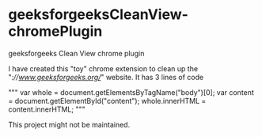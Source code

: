 # geeksforgeeksCleanView-chromePlugin
geeksforgeeks Clean View chrome plugin

I have created this "toy" chrome extension to clean up the "*://www.geeksforgeeks.org/*" website.
It has 3 lines of code

"""
var whole = document.getElementsByTagName("body")[0];
var content = document.getElementById("content");
whole.innerHTML = content.innerHTML;
"""

This project might not be maintained.

